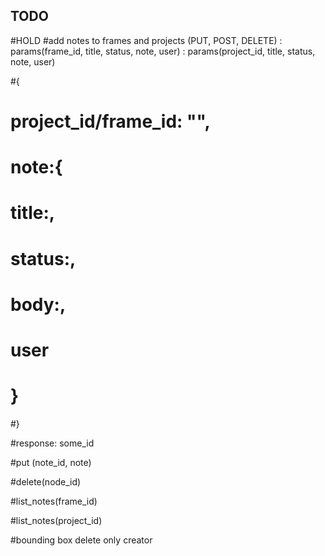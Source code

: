 ## TODO


#HOLD
#add notes to frames and projects (PUT, POST, DELETE) : params(frame_id, title, status, note, user) : params(project_id, title, status, note, user)

#{
#    project_id/frame_id: "",
#    note:{
#        title:,
#        status:,
#        body:,
#        user
#    }
#}

#response: some_id

#put (note_id, note)

#delete(node_id)

#list_notes(frame_id)

#list_notes(project_id)

#bounding box delete only creator
